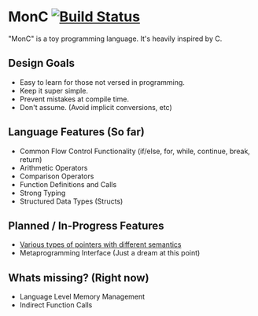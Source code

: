 # MonC [![Build Status](https://travis-ci.com/sfuller/MonC.svg?branch=master)](https://travis-ci.com/github/sfuller/MonC)
"MonC" is a toy programming language. It's heavily inspired by C.

## Design Goals
* Easy to learn for those not versed in programming.
* Keep it super simple.
* Prevent mistakes at compile time.
* Don't assume. (Avoid implicit conversions, etc)

## Language Features (So far)
* Common Flow Control Functionality (if/else, for, while, continue, break, return)
* Arithmetic Operators
* Comparison Operators
* Function Definitions and Calls
* Strong Typing
* Structured Data Types (Structs)

## Planned / In-Progress Features
* [Various types of pointers with different semantics](https://docs.google.com/document/d/1fSsLtkBjWtqz0j9bsSm7BcSHcH8IH5qCxbH-tuotP5k/edit?usp=sharing)
* Metaprogramming Interface (Just a dream at this point)

## Whats missing? (Right now)
* Language Level Memory Management
* Indirect Function Calls
